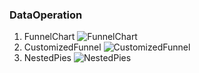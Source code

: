 ### DataOperation
1. FunnelChart
![FunnelChart](https://github.com/zuolinye/DataAnalysis/blob/master/Echart/image/FunnelChart.png)
2. CustomizedFunnel
![CustomizedFunnel](https://github.com/zuolinye/DataAnalysis/blob/master/Echart/image/CustomizedFunnel.png)
3. NestedPies
![NestedPies](https://github.com/zuolinye/DataAnalysis/blob/master/Echart/image/NestedPies.png)
